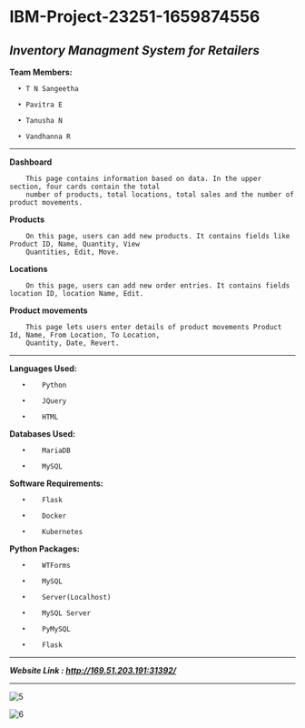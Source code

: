 # IBM-Project-23251-1659874556

## ***Inventory Managment System for Retailers***

**Team Members:**

      • T N Sangeetha

      • Pavitra E
               
      • Tanusha N
               
      • Vandhanna R
---
               
**Dashboard**

        This page contains information based on data. In the upper section, four cards contain the total 
        number of products, total locations, total sales and the number of product movements.

**Products**

        On this page, users can add new products. It contains fields like Product ID, Name, Quantity, View
        Quantities, Edit, Move.

**Locations**

        On this page, users can add new order entries. It contains fields location ID, location Name, Edit.

**Product movements**

        This page lets users enter details of product movements Product Id, Name, From Location, To Location, 
        Quantity, Date, Revert.
---

**Languages Used:**

       •	Python

       •	JQuery

       •	HTML

**Databases Used:**

       •	MariaDB

       •	MySQL 

**Software Requirements:**

       •    Flask
      
       •    Docker
      
       •    Kubernetes

**Python Packages:**

       •	WTForms

       •	MySQL

       •	Server(Localhost)

       •	MySQL Server
      
       •    PyMySQL
        
       •    Flask
       
---

***Website Link : http://169.51.203.191:31392/***

---

![5](https://user-images.githubusercontent.com/113250494/202847348-6a7053dd-4aee-400e-b82b-c47b795a0120.png)

![6](https://user-images.githubusercontent.com/113250494/202847272-f0f474df-4dc6-464e-a5a1-3aa60b34296f.png)






